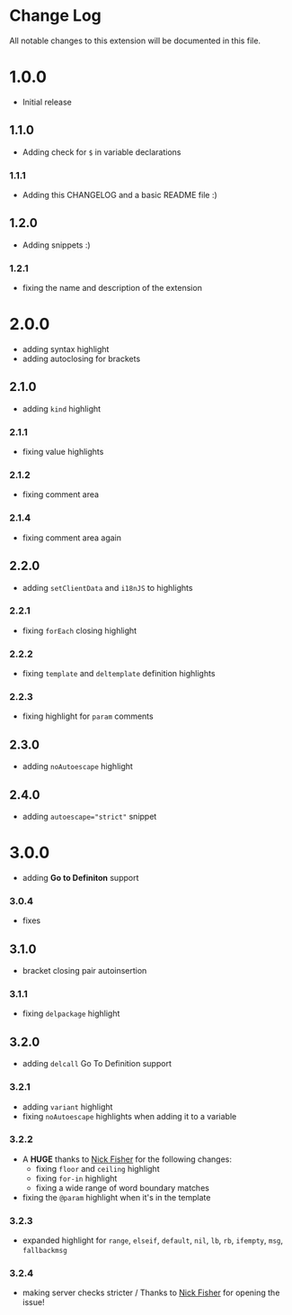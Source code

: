 # Change Log
All notable changes to this extension will be documented in this file.

# 1.0.0
- Initial release

## 1.1.0
- Adding check for `$` in variable declarations

### 1.1.1
- Adding this CHANGELOG and a basic README file :)

## 1.2.0
- Adding snippets :)

### 1.2.1
- fixing the name and description of the extension

# 2.0.0
- adding syntax highlight
- adding autoclosing for brackets

## 2.1.0
- adding `kind` highlight

### 2.1.1
- fixing value highlights

### 2.1.2
- fixing comment area

### 2.1.4
- fixing comment area again

## 2.2.0
- adding `setClientData` and `i18nJS` to highlights

### 2.2.1
- fixing `forEach` closing highlight

### 2.2.2
- fixing `template` and `deltemplate` definition highlights

### 2.2.3
- fixing highlight for `param` comments

## 2.3.0
- adding `noAutoescape` highlight

## 2.4.0
- adding `autoescape="strict"` snippet

# 3.0.0
- adding **Go to Definiton** support

### 3.0.4
- fixes

## 3.1.0
- bracket closing pair autoinsertion

### 3.1.1
- fixing `delpackage` highlight

## 3.2.0
- adding `delcall` Go To Definition support

### 3.2.1
- adding `variant` highlight
- fixing `noAutoescape` highlights when adding it to a variable

### 3.2.2
- A **HUGE** thanks to [Nick Fisher](https://github.com/spadgos) for the following changes:
    - fixing `floor` and `ceiling` highlight
    - fixing `for-in` highlight
    - fixing a wide range of word boundary matches
- fixing the `@param` highlight when it's in the template

### 3.2.3
- expanded highlight for `range`, `elseif`, `default`, `nil`, `lb`, `rb`, `ifempty`, `msg`, `fallbackmsg`

### 3.2.4
- making server checks stricter / Thanks to [Nick Fisher](https://github.com/spadgos) for opening the issue!
